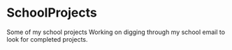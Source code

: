 # SchoolProjects
Some of my school projects
Working on digging through my school email to look for completed projects.
